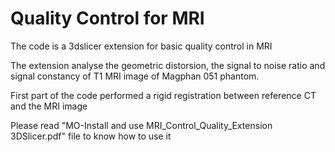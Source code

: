 # Quality Control for MRI

The code is a 3dslicer extension for basic quality control in MRI

The extension analyse the geometric distorsion, the signal to noise ratio and signal constancy of T1 MRI image of Magphan 051 phantom.

First part of the code performed a rigid registration between reference CT and the MRI image

Please read "MO-Install and use MRI_Control_Quality_Extension 3DSlicer.pdf" file to know how to use it
